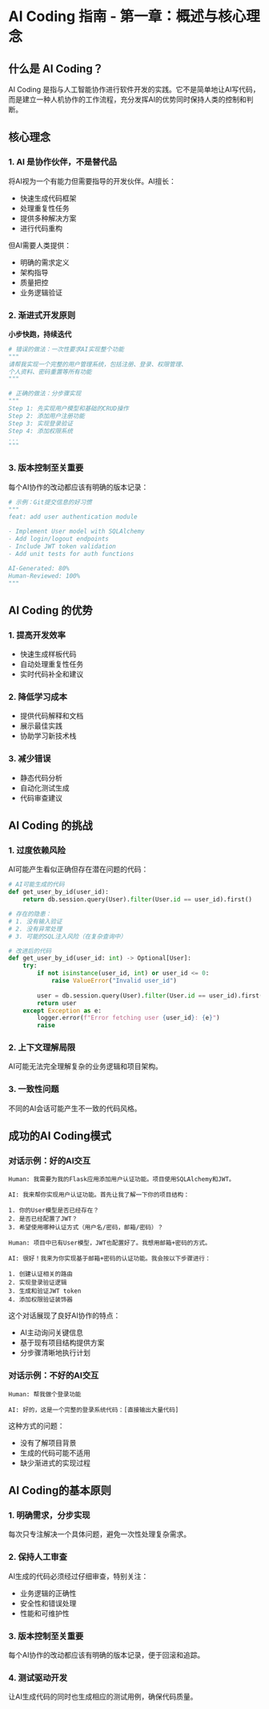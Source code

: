 # AI Coding 指南 - 第一章：概述与核心理念

## 什么是 AI Coding？

AI Coding 是指与人工智能协作进行软件开发的实践。它不是简单地让AI写代码，而是建立一种人机协作的工作流程，充分发挥AI的优势同时保持人类的控制和判断。

## 核心理念

### 1. AI 是协作伙伴，不是替代品

将AI视为一个有能力但需要指导的开发伙伴。AI擅长：
- 快速生成代码框架
- 处理重复性任务
- 提供多种解决方案
- 进行代码重构

但AI需要人类提供：
- 明确的需求定义
- 架构指导
- 质量把控
- 业务逻辑验证

### 2. 渐进式开发原则

**小步快跑，持续迭代**

```python
# 错误的做法：一次性要求AI实现整个功能
"""
请帮我实现一个完整的用户管理系统，包括注册、登录、权限管理、
个人资料、密码重置等所有功能
"""

# 正确的做法：分步骤实现
"""
Step 1: 先实现用户模型和基础的CRUD操作
Step 2: 添加用户注册功能
Step 3: 实现登录验证
Step 4: 添加权限系统
...
"""
```

### 3. 版本控制至关重要

每个AI协作的改动都应该有明确的版本记录：

```python
# 示例：Git提交信息的好习惯
"""
feat: add user authentication module

- Implement User model with SQLAlchemy
- Add login/logout endpoints
- Include JWT token validation
- Add unit tests for auth functions

AI-Generated: 80%
Human-Reviewed: 100%
"""
```

## AI Coding 的优势

### 1. 提高开发效率
- 快速生成样板代码
- 自动处理重复性任务
- 实时代码补全和建议

### 2. 降低学习成本
- 提供代码解释和文档
- 展示最佳实践
- 协助学习新技术栈

### 3. 减少错误
- 静态代码分析
- 自动化测试生成
- 代码审查建议

## AI Coding 的挑战

### 1. 过度依赖风险
AI可能产生看似正确但存在潜在问题的代码：

```python
# AI可能生成的代码
def get_user_by_id(user_id):
    return db.session.query(User).filter(User.id == user_id).first()

# 存在的隐患：
# 1. 没有输入验证
# 2. 没有异常处理
# 3. 可能的SQL注入风险（在复杂查询中）

# 改进后的代码
def get_user_by_id(user_id: int) -> Optional[User]:
    try:
        if not isinstance(user_id, int) or user_id <= 0:
            raise ValueError("Invalid user_id")
        
        user = db.session.query(User).filter(User.id == user_id).first()
        return user
    except Exception as e:
        logger.error(f"Error fetching user {user_id}: {e}")
        raise
```

### 2. 上下文理解局限
AI可能无法完全理解复杂的业务逻辑和项目架构。

### 3. 一致性问题
不同的AI会话可能产生不一致的代码风格。

## 成功的AI Coding模式

### 对话示例：好的AI交互

```
Human: 我需要为我的Flask应用添加用户认证功能。项目使用SQLAlchemy和JWT。

AI: 我来帮你实现用户认证功能。首先让我了解一下你的项目结构：

1. 你的User模型是否已经存在？
2. 是否已经配置了JWT？
3. 希望使用哪种认证方式（用户名/密码，邮箱/密码）？

Human: 项目中已有User模型，JWT也配置好了。我想用邮箱+密码的方式。

AI: 很好！我来为你实现基于邮箱+密码的认证功能。我会按以下步骤进行：

1. 创建认证相关的路由
2. 实现登录验证逻辑
3. 生成和验证JWT token
4. 添加权限验证装饰器
```

这个对话展现了良好AI协作的特点：
- AI主动询问关键信息
- 基于现有项目结构提供方案
- 分步骤清晰地执行计划

### 对话示例：不好的AI交互

```
Human: 帮我做个登录功能

AI: 好的，这是一个完整的登录系统代码：[直接输出大量代码]
```

这种方式的问题：
- 没有了解项目背景
- 生成的代码可能不适用
- 缺少渐进式的实现过程

## AI Coding的基本原则

### 1. 明确需求，分步实现
每次只专注解决一个具体问题，避免一次性处理复杂需求。

### 2. 保持人工审查
AI生成的代码必须经过仔细审查，特别关注：
- 业务逻辑的正确性
- 安全性和错误处理
- 性能和可维护性

### 3. 版本控制至关重要
每个AI协作的改动都应该有明确的版本记录，便于回滚和追踪。

### 4. 测试驱动开发
让AI生成代码的同时也生成相应的测试用例，确保代码质量。

